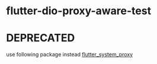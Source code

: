 # flutter-dio-proxy-aware-test
# DEPRECATED

use following package instead [flutter_system_proxy](https://github.com/Rushabhshroff/flutter_system_proxy)
